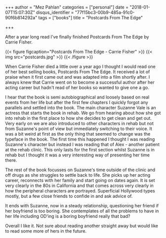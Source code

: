 +++
author = "Mez Pahlan"
categories = ["personal"]
date = "2018-01-07T15:07:30Z"
disqus_identifier = "77f15bc3-00b9-485a-91c0-90f6b814292a"
tags = ["books"]
title = "Postcards From The Edge"

+++

After a year long read I've finally finished Postcards From The Edge by Carrie Fisher.

{{< figure figcaption="Postcards From The Edge - Carrie Fisher" >}}
    {{< img src="postcards.jpg" >}}
{{< /figure >}}

<!--more-->

When Carrie Fisher died a little over a year ago I thought I would read one of her best selling books, Postcards From
The Edge. It received a lot of praise when it first came out and was adapted into a film shortly after. I always knew
that Carrie went on to become a successful author after her acting career but hadn't read of her books so wanted to give
one a go.

I hear that the book is semi autobiographical and loosely based on real events from her life but after the first few
chapters I quickly forgot any parallels and settled into the book. The main character Suzanne Vale is an actress that
starts the book in rehab. We go from hearing about how she got into rehab in the first place to how she decides to get
clean and get out. Very early on we are also introduced to other characters in rehab but not from Suzanne's point of
view but immediately switching to their voice. It was a bit weird at first as the only thing that seemed to change was
the typeface in the book. The first time this happened I thought I was reading Suzanne's character but instead I was
reading that of Alex - another patient at the rehab clinic. This only lasts for the first section whilst Suzanne is in
rehab but I thought it was a very interesting way of presenting her time there.

The rest of the book focusses on Suzanne's time outside of the clinic and off drugs as she struggles to settle back to
life. She picks up her acting career, reconnects with her family and start going on dates again. It is set very clearly
in the 80s in California and that comes across very clearly in how the peripheral characters are portrayed. Superficial
Hollywood types mostly, but a few close friends to confide in and ask advice of.

It ends with Suzanne, now in a steady relationship, questioning her friend if her boyfriend is too boring. She
contemplates of all the problems to have in her life including OD'ing is a boring boyfriend really that bad?

Overall I like it. Not sure about reading another straight away but would like to read some more of hers in the future.
